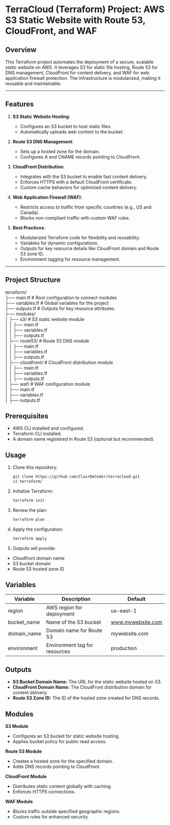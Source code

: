 # TerraCloud (Terraform) Project: AWS S3 Static Website with Route 53, CloudFront, and WAF

## Overview
This Terraform project automates the deployment of a secure, scalable static website on AWS. It leverages S3 for static file hosting, Route 53 for DNS management, CloudFront for content delivery, and WAF for web application firewall protection. The infrastructure is modularized, making it reusable and maintainable.

---

## Features
1. **S3 Static Website Hosting**:
   - Configures an S3 bucket to host static files.
   - Automatically uploads web content to the bucket.

2. **Route 53 DNS Management**:
   - Sets up a hosted zone for the domain.
   - Configures A and CNAME records pointing to CloudFront.

3. **CloudFront Distribution**:
   - Integrates with the S3 bucket to enable fast content delivery.
   - Enforces HTTPS with a default CloudFront certificate.
   - Custom cache behaviors for optimized content delivery.

4. **Web Application Firewall (WAF)**:
   - Restricts access to traffic from specific countries (e.g., US and Canada).
   - Blocks non-compliant traffic with custom WAF rules.

5. **Best Practices**:
   - Modularized Terraform code for flexibility and reusability.
   - Variables for dynamic configurations.
   - Outputs for key resource details like CloudFront domain and Route 53 zone ID.
   - Environment tagging for resource management.

---

## Project Structure
terraform/  
├── main.tf              # Root configuration to connect modules  
├── variables.tf         # Global variables for the project  
├── outputs.tf           # Outputs for key resource attributes  
├── modules/  
│   ├── s3/              # S3 static website module  
│   │   ├── main.tf  
│   │   ├── variables.tf  
│   │   ├── outputs.tf  
│   ├── route53/         # Route 53 DNS module  
│   │   ├── main.tf  
│   │   ├── variables.tf  
│   │   ├── outputs.tf  
│   ├── cloudfront/      # CloudFront distribution module  
│   │   ├── main.tf  
│   │   ├── variables.tf  
│   │   ├── outputs.tf  
│   ├── waf/             # WAF configuration module  
│       ├── main.tf  
│       ├── variables.tf  
│       ├── outputs.tf  

## Prerequisites

- AWS CLI installed and configured.
- Terraform CLI installed.
- A domain name registered in Route 53 (optional but recommended).

## Usage

1. Clone this repository:
    ```bash
    git clone https://github.com/ClairDeCoder/terracloud.git
    cd terraform/
    ```

2. Initialize Terraform:
    ```bash
    terraform init
    ```

3. Review the plan:
    ```bash
    terraform plan
    ```

4. Apply the configuration:
    ```bash
    terraform apply
    ```

5. Outputs will provide:
- Cloudfront domain name
- S3 bucket domain
- Route 53 hosted zone ID

## Variables

Variable	| Description	| Default
--- | --- | ---
region |	AWS region for deployment |	us-east-1
bucket_name	| Name of the S3 bucket |	www.mywebsite.com
domain_name |	Domain name for Route 53 |	mywebsite.com
environment	| Environment tag for resources |	production

## Outputs

- **S3 Bucket Domain Name:** The URL for the static website hosted on S3.
- **CloudFront Domain Name:** The CloudFront distribution domain for content delivery.
- **Route 53 Zone ID:** The ID of the hosted zone created for DNS records.

## Modules

**S3 Module**
- Configures an S3 bucket for static website hosting.
- Applies bucket policy for public read access.

**Route 53 Module**
- Creates a hosted zone for the specified domain.
- Adds DNS records pointing to CloudFront.

**CloudFront Module**
- Distributes static content globally with caching.
- Enforces HTTPS connections.

**WAF Module**
- Blocks traffic outside specified geographic regions.
- Custom rules for enhanced security.
